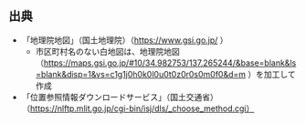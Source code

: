 ## 出典

- 「地理院地図」（国土地理院）（https://www.gsi.go.jp/ ）
    - 市区町村名のない白地図は、地理院地図（https://maps.gsi.go.jp/#10/34.982753/137.265244/&base=blank&ls=blank&disp=1&vs=c1g1j0h0k0l0u0t0z0r0s0m0f0&d=m ）を加工して作成
- 「位置参照情報ダウンロードサービス」（国土交通省）（https://nlftp.mlit.go.jp/cgi-bin/isj/dls/_choose_method.cgi）
